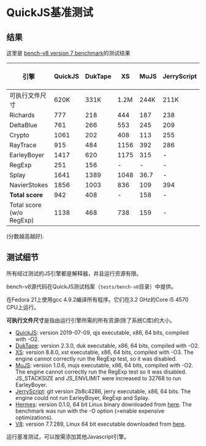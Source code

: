 # QuickJS基准测试

结果
-------

这里是 [bench-v8 version 7 benchmark](https://github.com/v8/v8/tree/master/benchmarks)的测试结果

| 引擎                         | QuickJS | DukTape | XS   | MuJS | JerryScript | **Hermes** | **V8 --jitless** | V8 (JIT) |
| ---------------------------- | ------- | ------- | ---- | ---- | ----------- | ---------- | ---------------- | -------- |
| 可执行文件尺寸               | 620K    | 331K    | 1.2M | 244K | 211K        | 27M        | 28M              | 28M      |
| Richards                     | 777     | 218     | 444  | 187  | 238         | 818        | 1036             | 29745    |
| DeltaBlue                    | 761     | 266     | 553  | 245  | 209         | 651        | 1143             | 65173    |
| Crypto                       | 1061    | 202     | 408  | 113  | 255         | 1090       | 884              | 34215    |
| RayTrace                     | 915     | 484     | 1156 | 392  | 286         | 937        | 2989             | 69781    |
| EarleyBoyer                  | 1417    | 620     | 1175 | 315  | -           | 1728       | 4583             | 48254    |
| RegExp                       | 251     | 156     | -    | -    | -           | 335        | 2142             | 7637     |
| Splay                        | 1641    | 1389    | 1048 | 36.7 | -           | 1602       | 4303             | 26150    |
| NavierStokes                 | 1856    | 1003    | 836  | 109  | 394         | 1522       | 1377             | 36766    |
| **Total score**              | 942     | 408     | -    | 158  | -           | 968        | 1916             | 33640    |
| Total score<br/>(w/o RegExp) | 1138    | 468     | 738  | 159  | -           | 1127       | 1886             | 41576    |

(分数越高越好).

测试细节
------------

所有经过测试的JS引擎都是解释器，并且运行资源有限。

bench-v8源代码在QuickJS测试档案（`tests/bench-v8`目录）中提供。

在Fedora 21上使用gcc 4.9.2编译所有程序。它们在3.2 GHz的Core i5 4570 CPU上运行。

**可执行文件尺寸**是指由运行引擎所需的所有资源(除了系统C库)的大小。

*   [QuickJS](https://bellard.org/quickjs): version 2019-07-09, qjs executable, x86, 64 bits, compiled with -O2.
*   [DukTape](https://duktape.org/): version 2.3.0, duk executable, x86, 64 bits, compiled with -O2.
*   [XS](https://github.com/Moddable-OpenSource/moddable): version 8.8.0, xst executable, x86, 64 bits, compiled with -O3. The engine cannot correctly run the RegExp test, so it was disabled.
*   [MuJS](https://mujs.com/): version 1.0.6, mujs executable, x86, 64 bits, compiled with -O2. The engine cannot correctly run the RegExp test so it was disabled. JS\_STACKSIZE and JS\_ENVLIMIT were increased to 32768 to run EarleyBoyer.
*   [JerryScript](http://jerryscript.net/): git version 2b8c4286, jerry executable, x86, 64 bits. The engine could not run EarleyBoyer, RegExp and Splay.
*   [Hermes](https://hermesengine.dev/): version 0.1.0, 64 bit Linux binary downloaded from [here](https://github.com/facebook/hermes/releases). The benchmark was run with the -O option (=enable expensive optimizations).
*   [V8](https://v8.dev/): version 7.7.289, Linux 64 bit executable downloaded from [here](https://storage.googleapis.com/chromium-v8/official/canary/v8-linux64-rel-7.7.289.zip).

运行基准测试，可以按需添加其他Javascript引擎。
